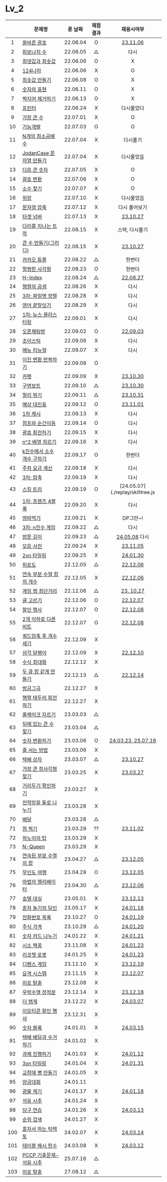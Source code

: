 # Lv_2

|     | 문제명                                           | 푼 날짜  | 채점 결과 |                   재응시여부                   |
| :-: | ------------------------------------------------ | :------: | :-------: | :--------------------------------------------: |
|  1  | [올바른 괄호](./rightBracket.js)                 | 22.06.04 |     O     |      [23.11.06](./replay/rightBracket.js)      |
|  2  | [피보나치 수](./fibonachi.js)                    | 22.06.05 |     △     |                      다시                      |
|  3  | [최댓값과 최솟값](./maxAndMin.js)                | 22.06.06 |     O     |                       X                        |
|  4  | [124나라](./oneTwoFour.js)                       | 22.06.06 |     X     |                       O                        |
|  5  | [최솟값 만들기](./accMin.js)                     | 22.06.08 |     O     |                       X                        |
|  6  | [숫자의 표현](./expressionNumber.js)             | 22.06.11 |     O     |                       X                        |
|  7  | [짝지어 제거하기](./mateRemove.js)               | 22.06.13 |     O     |                       X                        |
|  8  | [프린터](./printer.js)                           | 22.06.24 |     X     |                   다시풀었다                   |
|  9  | [가장 큰 수](./greatestNumber.js)                | 22.07.01 |     X     |                       O                        |
| 10  | [기능개발](./functionDev.js)                     | 22.07.03 |     O     |                       O                        |
| 11  | [N개의 최소공배수](./nlcm.js)                    | 22.07.04 |     X     |                    다시풀기                    |
| 12  | [JodanCase 문자열 만들기](./jadenCaseString.js)  | 22.07.04 |     X     |                   다시풀었음                   |
| 13  | [다음 큰 숫자](./nextBIgNumber.js)               | 22.07.05 |     X     |                       O                        |
| 14  | [괄호 변환](./changeBracket.js)                  | 22.07.06 |     X     |                       O                        |
| 15  | [소수 찾기](./findPrime.js)                      | 22.07.07 |     X     |                       O                        |
| 16  | [위장](./camouflage.js)                          | 22.07.10 |     X     |                   다시풀었음                   |
| 17  | [문자열 압축](./stringCompression.js)            | 22.07.12 |     X     |                 다시 풀어보기                  |
| 18  | [타겟 넘버](./targetNumber.js)                   | 22.07.13 |     X     |      [23.10.27](./replay/targetNumber.js)      |
| 19  | [다리를 지나는 트럭](./passingTruck.js)          | 22.08.15 |     X     |                 스택, 다시풀기                 |
| 20  | [큰 수 만들기(그리디)](./makeBigNumber.js)       | 22.08.15 |     X     |      [23.10.27](./replay/makeBigNums.js)       |
| 21  | [카카오 튜플](./tuple.js)                        | 22.08.22 |     △     |                     한번더                     |
| 22  | [멀쩡한 사각형](./rightRect.js)                  | 22.08.23 |     O     |                     한번더                     |
| 23  | [H-Index](./hindex.js)                           | 22.08.24 |     △     |       [22.08.27](./replay/hindex_re.js)        |
| 24  | [행렬의 곱셈](./matrixMultiple.js)               | 22.08.26 |     X     |                      다시                      |
| 25  | [3차: 파일명 정렬](./sortFileName.js)            | 22.08.28 |     X     |                      다시                      |
| 26  | [영어 끝말잇기](./englishEnd.js)                 | 22.08.29 |     X     |                      다시                      |
| 27  | [1차: 뉴스 클러스터링](./newCluster.js)          | 22.09.01 |     X     |                      다시                      |
| 28  | [오픈채팅방](./openChat.js)                      | 22.09.02 |     O     |      [22.09.03](./replay/openChat_re.js)       |
| 29  | [조이스틱](./joystick.js)                        | 22.09.06 |     X     |                      다시                      |
| 30  | [메뉴 리뉴얼](./menuRenew.js)                    | 22.09.07 |     X     |                      다시                      |
| 31  | [이진 변환 반복하기](./binaryRepeat.js)          | 22.09.08 |     O     |                                                |
| 32  | [카펫](./carpet.js)                              | 22.09.09 |     X     |         [23.10.30](./replay/carpet.js)         |
| 33  | [구명보트](./lifeboat.js)                        | 22.09.10 |     △     |        [23.10.30](./replay/lifeboat.js)        |
| 34  | [멀리 뛰기](./longJump.js)                       | 22.09.11 |     △     |        [23.10.31](./replay/longJump.js)        |
| 35  | [예상 대진표](./predict.js)                      | 22.09.12 |     O     |        [23.11.01](./replay/predict.js)         |
| 36  | [1차 캐시](./cash.js)                            | 22.09.13 |     X     |                      다시                      |
| 37  | [점프와 순간이동](./jumpAndMove.js)              | 22.09.14 |     O     |                      다시                      |
| 38  | [괄호 회전하기](./spinBrackets.js)               | 22.09.15 |     X     |                      다시                      |
| 39  | [n^2 배열 자르기](./arrayCutting.js)             | 22.09.16 |     X     |                      다시                      |
| 40  | [k진수에서 소수 개수 구하기](./findPrimeNums.js) | 22.09.17 |     O     |                     한번더                     |
| 41  | [주차 요금 계산](./parkingFee.js)                | 22.09.18 |     X     |                      다시                      |
| 42  | [3차: 압축](./compression.js)                    | 22.09.19 |     X     |                      다시                      |
| 43  | [스킬 트리](./skilltree.js)                      | 22.09.19 |     O     |        [24.05.07](./replay/skilltree.js        |
| 44  | [1차: 프렌즈 4블록](./friendsBlock.js)           | 22.09.20 |     X     |                      다시                      |
| 45  | [땅따먹기](./landwin.js)                         | 22.09.21 |     X     |                    DP그만~!                    |
| 46  | [3차: n진수 게임](./nthGame.js)                  | 22.09.22 |     △     |                      다시                      |
| 47  | [방문 길이](./visitLength.js)                    | 22.09.23 |     △     |   [24.05.08](./replay/visitedLength.js) 다시   |
| 48  | [모음 사전](./vowelDict.js)                      | 22.09.24 |     X     |       [23.11.05](./replay/vowelDict.js)        |
| 49  | [2xn 타일링](./2xnTile.js)                       | 22.09.25 |     X     |        [24.01.30](./replay/2xnTile.js)         |
| 50  | [피로도](./tiredness.js)                         | 22.12.05 |     △     |       [22.12.06](./replay/tiredness.js)        |
| 51  | [연속 부분 수열 합의 개수](./continuousPart.js)  | 22.12.05 |     X     |     [22.12.06](./replay/continuousPart.js)     |
| 52  | [게임 맵 최단거리](./gameMapShort.js)            | 22.12.06 |     △     |     [23. 10.27](./replay/gameMapShort.js)      |
| 53  | [귤 고르기](./choiceTangerine.js)                | 22.12.06 |     O     |    [22.12.07](./replay/choiceTangerine.js)     |
| 54  | [할인 행사](./discount.js)                       | 22.12.07 |     O     |        [22.12.08](./replay/discount.js)        |
| 55  | [2개 이하로 다른 비트](./under2diffBit.js)       | 22.12.07 |     O     |     [22.12.08](./replay/under2diffBit.js)      |
| 56  | [쿼드압축 후 개수 세기](./quadCompression.js)    | 22.12.09 |     X     |
| 57  | [삼각 달팽이](./triSnail.js)                     | 22.12.09 |     X     |        [22.12.10](./replay/triSnail.js)        |
| 58  | [수식 최대화](./maxOperator.js)                  | 22.12.12 |     X     |
| 59  | [두 큐 합 같게 만들기](./twoQueue.js)            | 22.12.13 |     △     |        [22.12.14](./replay/twoQueue.js)        |
| 60  | [방금그곡](./thatSong.js)                        | 22.12.27 |     X     |
| 61  | [행렬 테두리 회전하기](./matrixTurn.js)          | 22.12.27 |     X     |
| 62  | [롤케이크 자르기](./cutRollcake.js)              | 23.03.03 |     △     |
| 63  | [뒤에 있는 큰 수 찾기](./findBehindNums.js)      | 23.03.04 |     △     |
| 64  | [숫자 변환하기](./changetheNum.js)               | 23.03.06 |     O     | [24.03.23, 25.07.16](./replay/changetheNum.js) |
| 65  | [줄 서는 방법](./howtoLine.js)                   | 23.03.06 |     X     |
| 66  | [택배 상자](./parcelBox.js)                      | 23.03.07 |     △     |       [23.10.27](./replay/parcelBox.js)        |
| 67  | [가장 큰 정사각형 찾기](./findSquare.js)         | 23.03.25 |     X     |       [23.03.27](./replay/findSquare.js)       |
| 68  | [거리두기 확인하기](./checkDistance.js)          | 23.03.27 |     X     |
| 69  | [전력망을 둘로 나누기](./powerDivision.js)       | 23.03.28 |     X     |
| 70  | [배달](./delivery.js)                            | 23.03.28 |     △     |
| 71  | [점 찍기](./drawDot.js)                          | 23.03.29 |    ??     |        [23.11.02](./replay/drawDot.js)         |
| 72  | [하노이의 탑](./hanoi.js)                        | 23.03.29 |     X     |
| 73  | [N-Queen](./nQueen.js)                           | 23.03.29 |     X     |
| 74  | [연속된 부분 수열의 합](.sequenceSum.js)         | 23.04.27 |     △     |      [23.12.05](./replay/sequenceSum.js)       |
| 75  | [무인도 여행](./island.js)                       | 23.04.29 |     O     |         [23.12.05](./replay/island.js)         |
| 76  | [마법의 엘리베이터](./elevator.js)               | 23.04.30 |     △     |        [23.12.06](./replay/elevator.js)        |
| 77  | [호텔 대실](./hotel.js)                          | 23.05.01 |     X     |         [23.12.13](./replay/hotel.js)          |
| 78  | [혼자 놀기의 달인](./alonePlay.js)               | 23.05.17 |     X     |       [24.01.18](./replay/alonePlay.js)        |
| 79  | [전화번호 목록](./telList.js)                    | 23.10.27 |     O     |        [24.01.19](./replay/telList.js)         |
| 80  | [주식 가격](./stockPrice.js)                     | 23.10.29 |     △     |       [24.01.20](./replay/stockPrice.js)       |
| 81  | [숫자 카드 나누기](./divideNumCard.js)           | 24.01.22 |     X     |     [24.01.21](./replay/divideNumCard.js)      |
| 82  | [시소 짝꿍](./playPartner.js)                    | 23.11.08 |     X     |      [24.01.23](./replay/playPartner.js)       |
| 83  | [리코쳇 로봇](./robot.js)                        | 24.01.25 |     X     |         [24.01.23](./replay/robot.js)          |
| 84  | [디펜스 게임](./defence.js)                      | 23.11.10 |     X     |        [23.12.19](./replay/defence.js)         |
| 85  | [요격 시스템](./system.js)                       | 23.11.15 |     X     |         [23.12.07](./replay/system.js)         |
| 86  | [미로 탈출](./miro.js)                           | 23.12.08 |     X     |
| 87  | [우박수열 정적분](./math.js)                     | 23.12.14 |     X     |          [23.12.18](./replay/math.js)          |
| 88  | [더 맵게](./spicy.js)                            | 23.12.22 |     X     |         [24.03.07](./replay/spicy.js)          |
| 89  | [이모티콘 할인 행사](./emoji.js)                 | 23.12.31 |     X     |
| 90  | [숫자 블록](./numsBlock.js)                      | 24.01.01 |     X     |       [24.03.15](./replay/numsBlock.js)        |
| 91  | [택배 배달과 수거하기](./deliveryPick.js)        | 24.01.02 |     X     |
| 92  | [과제 진행하기](./assignment.js)                 | 24.01.03 |     X     |          [24.01.12](./assignment.js)           |
| 93  | [3xn 타일링](./3xn.js)                           | 24.01.04 |     X     |          [24.01.31](./replay/3xn.js)           |
| 94  | [교점에 별 만들기](./crossStar.js)               | 24.01.05 |     X     |
| 95  | [양궁대회](./archery.js)                         | 24.01.11 |
| 96  | [광물 캐기](./takeMineral.js)                    | 24.01.17 |     X     |      [24.01.18](./replay/takeMineral.js)       |
| 97  | [석유 시추](./oil.js)                            | 24.01.24 |     X     |
| 98  | [당구 연습](./billiard.js)                       | 24.01.26 |     X     |        [24.03.13](./replay/billiard.js)        |
| 99  | [순위 검색](./search.js)                         | 24.01.27 |     X     |
| 100 | [혼자서 하는 틱택토](./alone.js)                 | 24.02.07 |     X     |         [24.03.14](./replay/alone.js)          |
| 101 | [테이블 해시 함수](./tableHash.js)               | 24.03.08 |     X     |           [24.03.12](./tableHash.js)           |
| 102 | [PCCP 기출문제- 석유 시추](./oilDrilling.js)     | 25.07.16 |     △     |
| 103 | [미로 탈출](./escapeMiro.js)                     | 27.08.12 |     △     |
